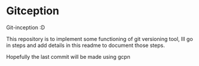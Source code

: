 # Gitception 

Git-inception :D

This repository is to implement some functioning of git versioning tool, Ill go in steps and add details in this readme to document those steps.

Hopefully the last commit will be made using gcpn
